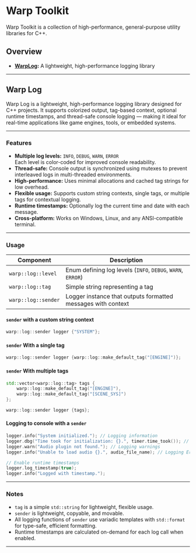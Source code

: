 # Warp Toolkit

Warp Toolkit is a collection of high-performance, general-purpose utility libraries for C++.

## Overview
- **[WarpLog](#warp-log):** A lightweight, high-performance logging library

---

## Warp Log

Warp Log is a lightweight, high-performance logging library designed for C++ projects.
It supports colorized output, tag-based context, optional runtime timestamps, and thread-safe console logging — making it ideal for real-time applications like game engines, tools, or embedded systems.

---

### Features
- **Multiple log levels:** `INFO`, `DEBUG`, `WARN`, `ERROR`  
  Each level is color-coded for improved console readability.  
- **Thread-safe:** Console output is synchronized using mutexes to prevent interleaved logs in multi-threaded environments.  
- **High-performance:** Uses minimal allocations and cached tag strings for low overhead.  
- **Flexible usage:** Supports custom string contexts, single tags, or multiple tags for contextual logging.  
- **Runtime timestamps:** Optionally log the current time and date with each message.
- **Cross-platform:** Works on Windows, Linux, and any ANSI-compatible terminal.

---

### Usage

| Component           | Description                                                  |
|---------------------|--------------------------------------------------------------|
| `warp::log::level`  | Enum defining log levels (`INFO`, `DEBUG`, `WARN`, `ERROR`)  |
| `warp::log::tag`    | Simple string representing a tag                             |
| `warp::log::sender` | Logger instance that outputs formatted messages with context |


#### `sender` with a custom string context
```cpp
warp::log::sender logger {"SYSTEM"};
```

#### `sender` With a single tag
```cpp
warp::log::sender logger {warp::log::make_default_tag("[ENGINE]")};
```

#### `sender` With multiple tags
```cpp
std::vector<warp::log::tag> tags {
    warp::log::make_default_tag("[ENGINE]"),
    warp::log::make_default_tag("[SCENE_SYS]")
};

warp::log::sender logger {tags};
```

#### Logging to console with a `sender`

```cpp
logger.info("System initialized."); // Logging information
logger.dbg("Time took for initialization: {}.", timer.time_took()); // Debugging
logger.warn("Audio plugin not found."); // Logging warnings
logger.info("Unable to load audio {}.", audio_file_name); // Logging Errors

// Enable runtime timestamps
logger.log_timestamp(true);
logger.info("Logged with timestamp.");
```

---

### Notes
- `tag` is a simple `std::string` for lightweight, flexible usage.
- `sender` is lightweight, copyable, and movable.
- All logging functions of `sender` use variadic templates with `std::format` for type-safe, efficient formatting.
- Runtime timestamps are calculated on-demand for each log call when enabled.
---